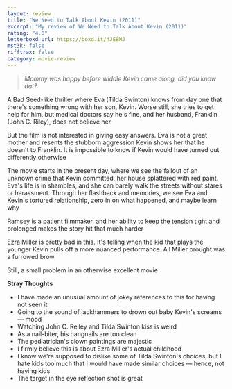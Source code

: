 ```yaml
---
layout: review
title: "We Need to Talk About Kevin (2011)"
excerpt: "My review of We Need to Talk About Kevin (2011)"
rating: "4.0"
letterboxd_url: https://boxd.it/4JE8MJ
mst3k: false
rifftrax: false
category: movie-review
---
```


<blockquote><i>Mommy was happy before widdle Kevin came along, did you know dat?</i></blockquote>A Bad Seed-like thriller where Eva (Tilda Swinton) knows from day one that there's something wrong with her son, Kevin. Worse still, she tries to get help for him, but medical doctors say he's fine, and her husband, Franklin (John C. Riley), does not believe her

But the film is not interested in giving easy answers. Eva is not a great mother and resents the stubborn aggression Kevin shows her that he doesn't to Franklin. It is impossible to know if Kevin would have turned out differently otherwise

The movie starts in the present day, where we see the fallout of an unknown crime that Kevin committed, her house splattered with red paint. Eva's life is in shambles, and she can barely walk the streets without stares or harassment. Through her flashback and memories, we see Eva and Kevin's tortured relationship, zero in on what happened, and maybe learn why

Ramsey is a patient filmmaker, and her ability to keep the tension tight and prolonged makes the story hit that much harder

Ezra Miller is pretty bad in this. It's telling when the kid that plays the younger Kevin pulls off a more nuanced performance. All Miller brought was a furrowed brow

Still, a small problem in an otherwise excellent movie

<b>Stray Thoughts</b>

- I have made an unusual amount of jokey references to this for having not seen it
- Going to the sound of jackhammers to drown out baby Kevin's screams — mood
- Watching John C. Reiley and Tilda Swinton kiss is weird
- As a nail-biter, his hangnails are too clean
- The pediatrician's clown paintings are majestic
- I firmly believe this is about Ezra Miller's actual childhood
- I know we're supposed to dislike some of Tilda Swinton's choices, but I hate kids too much that I would have made similar choices — hence, not having kids
- The target in the eye reflection shot is great
